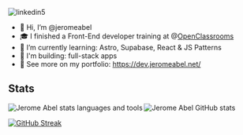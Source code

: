 ![linkedin5](https://github.com/jeromeabel/jeromeabel/assets/48929525/0dd160af-cc38-4a54-bdbe-2cadc993f411)

- 👋 Hi, I’m @jeromeabel
- 🎓 I finished a Front-End developer training at @[OpenClassrooms](https://openclassrooms.com/fr/paths/516-developpeur-dapplication-javascript-react)
- 🌱 I’m currently learning: Astro, Supabase, React & JS Patterns
- 🚀 I'm building: full-stack apps
- 👀 See more on my portfolio: https://dev.jeromeabel.net/


## Stats


<img align="left" src="https://github-readme-stats.vercel.app/api/top-langs?username=jeromeabel&show_icons=true&locale=en&layout=compact" alt="Jerome Abel stats languages and tools" />
<img align="center" src="https://github-readme-stats.vercel.app/api?username=jeromeabel&show_icons=true&locale=en" alt="Jerome Abel GitHub stats" />

<a href="https://git.io/streak-stats"><img src="https://github-readme-streak-stats.herokuapp.com?user=jeromeabel" alt="GitHub Streak" /></a>
